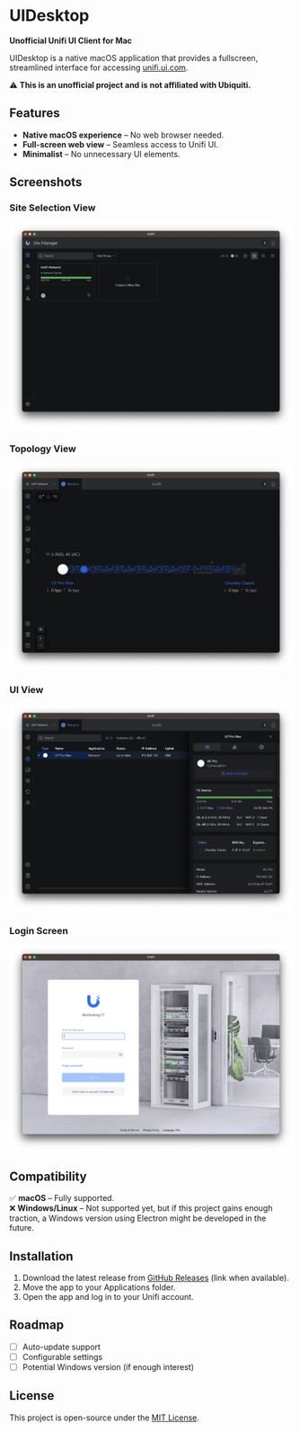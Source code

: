 # UIDesktop  

**Unofficial Unifi UI Client for Mac**  

UIDesktop is a native macOS application that provides a fullscreen, streamlined interface for accessing [unifi.ui.com](https://unifi.ui.com).  

⚠️ **This is an unofficial project and is not affiliated with Ubiquiti.**  

## Features  
- **Native macOS experience** – No web browser needed.  
- **Full-screen web view** – Seamless access to Unifi UI.  
- **Minimalist** – No unnecessary UI elements.  

## Screenshots  

### Site Selection View
![Demo Screenshot](https://github.com/wicorn29/uidesktop/blob/main/readmestuff/demo.png?raw=true)  

### Topology View
![Main Demo Screenshot](https://github.com/wicorn29/uidesktop/blob/main/readmestuff/maindemo.png?raw=true)  

### UI View
![AP Demo Screenshot](https://github.com/wicorn29/uidesktop/blob/main/readmestuff/apdemo.png?raw=true)  

### Login Screen
![Login Screenshot](https://github.com/wicorn29/uidesktop/blob/main/readmestuff/login.png?raw=true)  

## Compatibility  
✅ **macOS** – Fully supported.  
❌ **Windows/Linux** – Not supported yet, but if this project gains enough traction, a Windows version using Electron might be developed in the future.  

## Installation  
1. Download the latest release from [GitHub Releases](#) (link when available).  
2. Move the app to your Applications folder.  
3. Open the app and log in to your Unifi account.  

## Roadmap  
- [ ] Auto-update support  
- [ ] Configurable settings  
- [ ] Potential Windows version (if enough interest)  

## License  
This project is open-source under the [MIT License](LICENSE).
